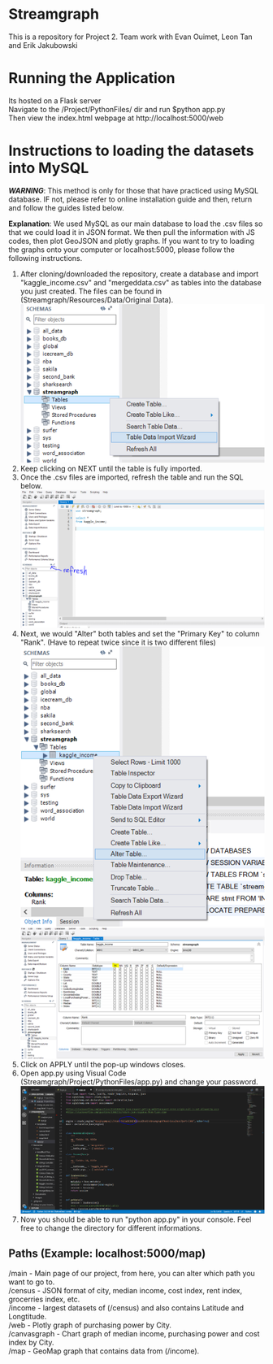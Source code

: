 # Streamgraph
This is a repository for Project 2. Team work with Evan Ouimet, Leon Tan and Erik Jakubowski  

# Running the Application  
Its hosted on a Flask server  
Navigate to the /Project/PythonFiles/ dir and run $python app.py  
Then view the index.html webpage at http://localhost:5000/web  

# Instructions to loading the datasets into MySQL
***WARNING***:
This method is only for those that have practiced using MySQL database. IF not, please refer to online installation guide and then, return and follow the guides listed below. 

**Explanation**:
We used MySQL as our main database to load the .csv files so that we could load it in JSON format. We then pull the information with JS codes, then plot GeoJSON and plotly graphs. If you want to try to loading the graphs onto your computer or localhost:5000, please follow the following instructions. 

1. After cloning/downloaded the repository, create a database and import "kaggle_income.csv" and "mergeddata.csv" as tables into the database you just created. The files can be found in (Streamgraph/Resources/Data/Original Data). 
![](Resources/Images/MySQL.PNG)
2. Keep clicking on NEXT until the table is fully imported.
3. Once the .csv files are imported, refresh the table and run the SQL below. 
![](Resources/Images/Import.PNG)
4. Next, we would "Alter" both tables and set the "Primary Key" to column "Rank". (Have to repeat twice since it is two different files)<br>
![](Resources/Images/AlterTable.PNG)
![](Resources/Images/PrimaryKey.PNG)
5. Click on APPLY until the pop-up windows closes. 
6. Open app.py using Visual Code (Streamgraph/Project/PythonFiles/app.py) and change your password. 
![](Resources/Images/Password.PNG)
7. Now you should be able to run "python app.py" in your console. Feel free to change the directory for different informations. 

## Paths (Example: localhost:5000/map)
/main - Main page of our project, from here, you can alter which path you want to go to. 
<br>
/census - JSON format of city, median income, cost index, rent index, grocerries index, etc. 
<br>
/income - largest datasets of (/census) and also contains Latitude and Longtitude. 
<br>
/web - Plotly graph of purchasing power by City.
<br>
/canvasgraph - Chart graph of median income, purchasing power and cost index by City.
<br>
/map - GeoMap graph that contains data from (/income).





